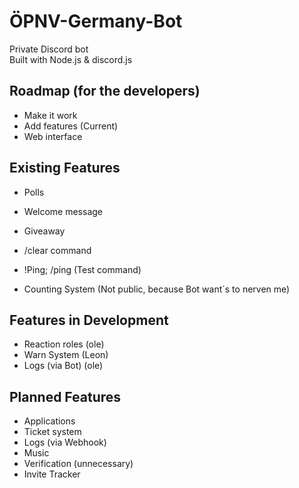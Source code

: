 # ÖPNV-Germany-Bot
Private Discord bot  
Built with Node.js & discord.js

## Roadmap (for the developers)
- Make it work
- Add features (Current)
- Web interface

## Existing Features
- Polls
- Welcome message
- Giveaway
- /clear command
- !Ping; /ping (Test command)

- Counting System (Not public, because Bot want´s to nerven me)

## Features in Development
- Reaction roles (ole)
- Warn System (Leon)
- Logs (via Bot) (ole)

## Planned Features
- Applications
- Ticket system
- Logs (via Webhook)
- Music
- Verification (unnecessary)
- Invite Tracker
